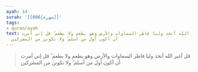 ```yaml
---
ayah: 14
surah: '[[006|سورة]]'
tags:
- quran/ayah
text: قل أغير الله أتخذ وليا فاطر السماوات والأرض وهو يطعم ولا يطعم ۗ قل إني أمرت
  أن أكون أول من أسلم ۖ ولا تكونن من المشركين
---
```

> قل أغير الله أتخذ وليا فاطر السماوات والأرض وهو يطعم ولا يطعم ۗ قل إني أمرت أن أكون أول من أسلم ۖ ولا تكونن من المشركين
